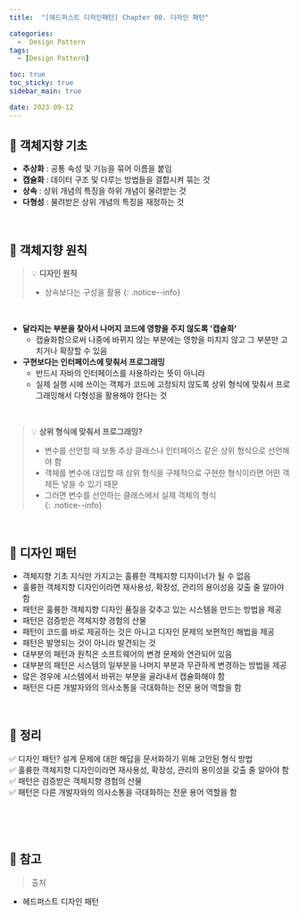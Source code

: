 ```yaml
---
title:  "[헤드퍼스트 디자인패턴] Chapter 00. 디자인 패턴" 

categories:
  -  Design Pattern
tags:
  - [Design Pattern]

toc: true
toc_sticky: true
sidebar_main: true

date: 2023-09-12
---
```



## 📌 객체지향 기초

- <b>추상화</b> : 공통 속성 및 기능을 묶어 이름을 붙임
- <b>캡슐화</b> : 데이터 구조 및 다루는 방법들을 결합시켜 묶는 것
- <b>상속</b> : 상위 개념의 특징을 하위 개념이 물려받는 것
- <b>다형성</b> : 물려받은 상위 개념의 특징을 재정하는 것

<br>

## 📌 객체지향 원칙

> 💡 <b>디자인 원칙</b>
> - 상속보다는 구성을 활용
{: .notice--info}

<br>

- <b>달라지는 부분을 찾아서 나머지 코드에 영향을 주지 않도록 '캡슐화'</b>
    - 캡슐화함으로써 나중에 바뀌지 않는 부분에는 영향을 미치지 않고 그 부분만 고치거나 확장할 수 있음
- <b>구현보다는 인터페이스에 맞춰서 프로그래밍</b>
    - 반드시 자바의 인터페이스를 사용하라는 뜻이 아니라
    - 실제 실행 시에 쓰이는 객체가 코드에 고정되지 않도록 상위 형식에 맞춰서 프로그래밍해서 다형성을 활용해야 한다는 것

<br>

> 💡 <b>상위 형식에 맞춰서 프로그래밍?</b>
> - 변수를 선언할 때 보통 추상 클래스나 인터페이스 같은 상위 형식으로 선언해야 함
> - 객체를 변수에 대입할 때 상위 형식을 구체적으로 구현한 형식이라면 어떤 객체든 넣을 수 있기 때문
> - 그러면 변수를 선언하는 클래스에서 실제 객체의 형식        
{: .notice--info}

<br>

## 📌 디자인 패턴

- 객체지향 기초 지식만 가지고는 훌륭한 객체지향 디자이너가 될 수 없음
- 훌륭한 객체지향 디자인이라면 재사용성, 확장성, 관리의 용이성을 갖출 줄 알아야 함
- 패턴은 훌륭한 객체지향 디자인 품질을 갖추고 있는 시스템을 만드는 방법을 제공
- 패턴은 검증받은 객체지향 경험의 산물
- 패턴이 코드를 바로 제공하는 것은 아니고 디자인 문제의 보편적인 해법을 제공
- 패턴은 발명되는 것이 아니라 발견되는 것
- 대부분의 패턴과 원칙은 소프트웨어의 변경 문제와 연관되어 있음
- 대부분의 패턴은 시스템의 일부분을 나머지 부분과 무관하게 변경하는 방법을 제공
- 많은 경우에 시스템에서 바뀌는 부분을 골라내서 캡슐화해야 함
- 패턴은 다른 개발자와의 의사소통을 극대화하는 전문 용어 역할을 함

<br>

## 📌 정리

✅ 디자인 패턴? 설계 문제에 대한 해답을 문서화하기 위해 고안된 형식 방법<br>
✅ 훌륭한 객체지향 디자인이라면 재사용성, 확장성, 관리의 용이성을 갖출 줄 알아야 함<br>
✅ 패턴은 검증받은 객체지향 경험의 산물<br>
✅ 패턴은 다른 개발자와의 의사소통을 극대화하는 전문 용어 역할을 함<br>


<br><br><br>

## 📌 참고

>  출처
- 헤드퍼스트 디자인 패턴

